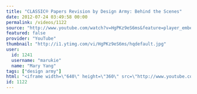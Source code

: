 ```yaml
---
title: "CLASSIC® Papers Revision by Design Army: Behind the Scenes"
date: 2012-07-24 03:49:58 00:00
permalink: /videos/1122
source: "http://www.youtube.com/watch?v=HgPKz9eS6ms&feature=player_embedded"
featured: false
provider: "YouTube"
thumbnail: "http://i1.ytimg.com/vi/HgPKz9eS6ms/hqdefault.jpg"
user:
  id: 1241
  username: "marukie"
  name: "Mary Yang"
tags: ["design army"]
html: "<iframe width=\"640\" height=\"360\" src=\"http://www.youtube.com/embed/HgPKz9eS6ms?wmode=transparent&fs=1&feature=oembed\" frameborder=\"0\" allowfullscreen></iframe>"
id: 1122
---
```


